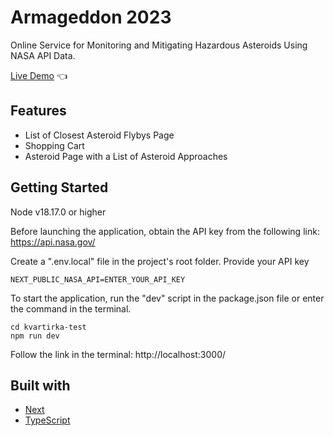 # Armageddon 2023

Online Service for Monitoring and Mitigating Hazardous Asteroids Using NASA API Data.

[Live Demo](https://kvartirka-test-d1erro.vercel.app/) :point_left:

## Features

-   List of Closest Asteroid Flybys Page
-   Shopping Cart
-   Asteroid Page with a List of Asteroid Approaches

## Getting Started

Node v18.17.0 or higher

Before launching the application, obtain the API key from the following link: https://api.nasa.gov/

Create a ".env.local" file in the project's root folder. Provide your API key

```
NEXT_PUBLIC_NASA_API=ENTER_YOUR_API_KEY
```

To start the application, run the "dev" script in the package.json file or enter the command in the terminal.

```
cd kvartirka-test
npm run dev
```

Follow the link in the terminal: http://localhost:3000/

## Built with

-   [Next](https://nextjs.org/)
-   [TypeScript](https://www.typescriptlang.org/)
